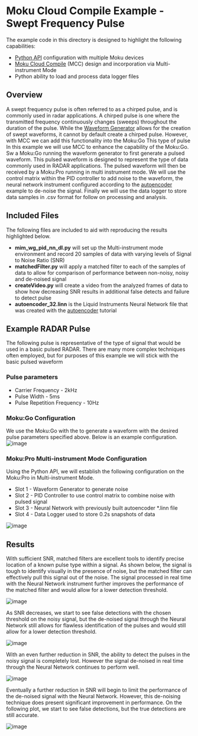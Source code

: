 # Moku Cloud Compile Example - Swept Frequency Pulse

The example code in this directory is designed to highlight the following capabilities:

- [Python API](https://apis.liquidinstruments.com/api/) configuration with multiple Moku devices
- [Moku Cloud Compile](https://apis.liquidinstruments.com/mcc/) (MCC) design and incorporation via Multi-instrument Mode
- Python ability to load and process data logger files


## Overview
A swept frequency pulse is often referred to as a chirped pulse, and is commonly used in radar applications.  A chirped pulse is one where the transmitted frequency continuously changes (sweeps) throughout the duration of the pulse.  While the [Waveform Generator](https://liquidinstruments.com/products/integrated-instruments/waveform-generator/) allows for the creation of swept waveforms, it cannot by default create a chirped pulse.  However, with MCC we can add this functionality into the Moku:Go This type of pulse In this example we will use MCC to enhance the capability of the Moku:Go.  Sw  a Moku:Go running the waveform generator to first generate a pulsed waveform.  This pulsed waveform is designed to represent the type of data commonly used in RADAR applications.  The pulsed waveform will then be received by a Moku:Pro running in multi instrument mode.  We will use the control matrix within the PID controller to add noise to the waveform, the neural network instrument configured according to the [autoencoder](https://github.com/liquidinstruments/moku-examples/blob/main/neural-network/Autoencoder.ipynb) example to de-noise the signal.  Finally we will use the data logger to store data samples in .csv format for follow on processing and analysis.

## Included Files
The following files are included to aid with reproducing the results highlighted below.

- **mim\_wg\_pid\_nn\_dl.py** will set up the Multi-instrument mode environment and record 20 samples of data with varying levels of Signal to Noise Ratio (SNR)
- **matchedFilter.py** will apply a matched filter to each of the samples of data to allow for comparison of performance between non-noisy, noisy and de-noised signal
- **createVideo.py** will create a video from the analyzed frames of data to show how decreasing SNR results in additional false detects and failure to detect pulse
- **autoencoder_32.linn** is the Liquid Instruments Neural Network file that was created with the [autoencoder](https://apis.liquidinstruments.com/mnn/examples/Autoencoder.html) tutorial

## Example RADAR Pulse
The following pulse is representative of the type of signal that would be used in a basic pulsed RADAR.  There are many more complex techniques often employed, but for purposes of this example we will stick with the basic pulsed waveform

### Pulse parameters
- Carrier Frequency - 2kHz
- Pulse Width - 5ms
- Pulse Repetition Frequency - 10Hz

### Moku:Go Configuration
We use the Moku:Go with the to generate a waveform with the desired pulse parameters specified above.  Below is an example configuration.
![image](images/WGConfiguration.png)

### Moku:Pro Multi-instrument Mode Configuration
Using the Python API, we will establish the following configuration on the Moku:Pro in Multi-instrument Mode. 

- Slot 1 - Waveform Generator to generate noise
- Slot 2 - PID Controller to use control matrix to combine noise with pulsed signal
- Slot 3 - Neural Network with previously built autoencoder *.linn file
- Slot 4 - Data Logger used to store 0.2s snapshots of data

![image](images/MiMConfiguration.png)

## Results
With sufficient SNR, matched filters are excellent tools to identify precise location of a known pulse type within a signal.  As shown below, the signal is tough to identify visually in the presence of noise, but the matched filter can effectively pull this signal out of the noise.  The signal processed in real time with the Neural Network instrument further improves the performance of the matched filter and would allow for a lower detection threshold. 

![image](images/image20.png)

As SNR decreases, we start to see false detections with the chosen threshold on the noisy signal, but the de-noised signal through the Neural Network still allows for flawless identification of the pulses and would still allow for a lower detection threshold.  

![image](images/image9.png)

With an even further reduction in SNR, the ability to detect the pulses in the noisy signal is completely lost.  However the signal de-noised in real time through the Neural Network continues to perform well.

![image](images/image6.png)

Eventually a further reduction in SNR will begin to limit the performance of the de-noised signal with the Neural Network.  However, this de-noising technique does present significant improvement in performance.  On the following plot, we start to see false detections, but the true detections are still accurate.  

![image](images/image2.png)
